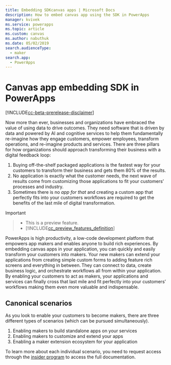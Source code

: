 ```yaml
---
title: Embedding SDKcanvas apps | Microsoft Docs
description: How to embed canvas app using the SDK in PowerApps
manager: kvivek
ms.service: powerapps
ms.topic: article
ms.custom: canvas
ms.author: nabuthuk
ms.date: 05/02/2019
search.audienceType: 
  - maker
search.app: 
  - PowerApps
---
```


# Canvas app embedding SDK in PowerApps

[!INCLUDE[cc-beta-prerelease-disclaimer](../../includes/cc-beta-prerelease-disclaimer.md)]

Now more than ever, businesses and organizations have embraced the value of using data to drive outcomes. They need software that is driven by data and powered by AI and cognitive services to help them fundamentally re-imagine how they engage customers, empower employees, transform operations, and re-imagine products and services. There are three pillars for how organizations should approach transforming their business with a digital feedback loop: 

1. Buying off-the-shelf packaged applications is the fastest way for your customers to transform their business and gets them 80% of the results. 
2. No application is exactly what the customer needs, the next wave of results come from customizing those applications to fit your customers’ processes and industry. 
3. Sometimes there is no *app for that* and creating a custom app that perfectly fits into your customers workflows are required to get the benefits of the last mile of digital transformation. 

> [!IMPORTANT]

> - This is a preview feature.
> - [!INCLUDE[cc_preview_features_definition](../../includes/cc-preview-features-definition.md)] 
 
PowerApps is high productivity, a low-code development platform that empowers app makers and enables anyone to build rich experiences. By embedding canvas apps in your application, you can quickly and easily transform your customers into makers. Your new makers can extend your applications from creating simple custom forms to adding feature rich screens and everything in between. They can connect to data, create business logic, and orchestrate workflows all from within your application. By enabling your customers to act as makers, your applications and services can finally cross that last mile and fit perfectly into your customers’ workflows making them even more valuable and indispensable. 

## Canonical scenarios

As you look to enable your customers to become makers, there are three different types of scenarios (which can be pursued simultaneously). 

1. Enabling makers to build standalone apps on your services 
2. Enabling makers to customize and extend your apps 
3. Enabling a maker extension ecosystem for your application 

To learn more about each individual scenario, you need to request access through the [insider program]() to access the full documentation. 

